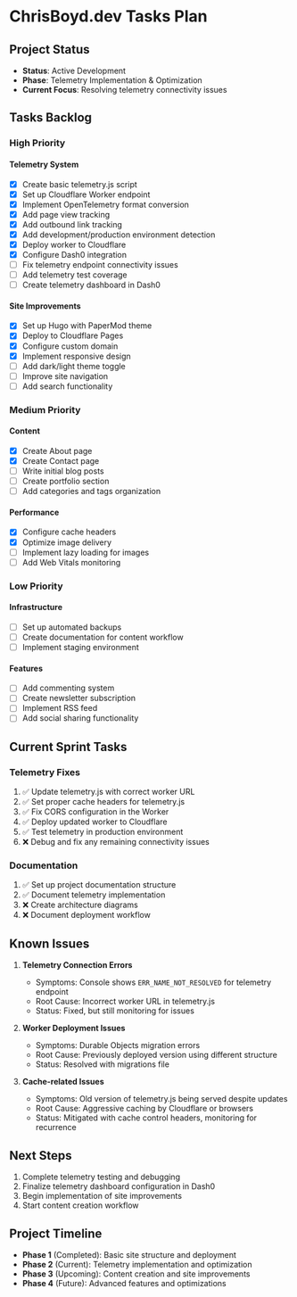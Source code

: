 # ChrisBoyd.dev Tasks Plan

## Project Status
- **Status**: Active Development
- **Phase**: Telemetry Implementation & Optimization
- **Current Focus**: Resolving telemetry connectivity issues

## Tasks Backlog

### High Priority

#### Telemetry System
- [x] Create basic telemetry.js script
- [x] Set up Cloudflare Worker endpoint
- [x] Implement OpenTelemetry format conversion
- [x] Add page view tracking
- [x] Add outbound link tracking
- [x] Add development/production environment detection
- [x] Deploy worker to Cloudflare
- [x] Configure Dash0 integration
- [ ] Fix telemetry endpoint connectivity issues
- [ ] Add telemetry test coverage
- [ ] Create telemetry dashboard in Dash0

#### Site Improvements
- [x] Set up Hugo with PaperMod theme
- [x] Deploy to Cloudflare Pages
- [x] Configure custom domain
- [x] Implement responsive design
- [ ] Add dark/light theme toggle
- [ ] Improve site navigation
- [ ] Add search functionality

### Medium Priority

#### Content
- [x] Create About page
- [x] Create Contact page
- [ ] Write initial blog posts
- [ ] Create portfolio section
- [ ] Add categories and tags organization

#### Performance
- [x] Configure cache headers
- [x] Optimize image delivery
- [ ] Implement lazy loading for images
- [ ] Add Web Vitals monitoring

### Low Priority

#### Infrastructure
- [ ] Set up automated backups
- [ ] Create documentation for content workflow
- [ ] Implement staging environment

#### Features
- [ ] Add commenting system
- [ ] Create newsletter subscription
- [ ] Implement RSS feed
- [ ] Add social sharing functionality

## Current Sprint Tasks

### Telemetry Fixes
1. ✅ Update telemetry.js with correct worker URL
2. ✅ Set proper cache headers for telemetry.js
3. ✅ Fix CORS configuration in the Worker
4. ✅ Deploy updated worker to Cloudflare
5. ✅ Test telemetry in production environment
6. ❌ Debug and fix any remaining connectivity issues

### Documentation
1. ✅ Set up project documentation structure
2. ✅ Document telemetry implementation
3. ❌ Create architecture diagrams
4. ❌ Document deployment workflow

## Known Issues

1. **Telemetry Connection Errors**
   - Symptoms: Console shows `ERR_NAME_NOT_RESOLVED` for telemetry endpoint
   - Root Cause: Incorrect worker URL in telemetry.js
   - Status: Fixed, but still monitoring for issues

2. **Worker Deployment Issues**
   - Symptoms: Durable Objects migration errors
   - Root Cause: Previously deployed version using different structure
   - Status: Resolved with migrations file

3. **Cache-related Issues**
   - Symptoms: Old version of telemetry.js being served despite updates
   - Root Cause: Aggressive caching by Cloudflare or browsers
   - Status: Mitigated with cache control headers, monitoring for recurrence

## Next Steps

1. Complete telemetry testing and debugging
2. Finalize telemetry dashboard configuration in Dash0
3. Begin implementation of site improvements
4. Start content creation workflow

## Project Timeline

- **Phase 1** (Completed): Basic site structure and deployment
- **Phase 2** (Current): Telemetry implementation and optimization
- **Phase 3** (Upcoming): Content creation and site improvements
- **Phase 4** (Future): Advanced features and optimizations 
